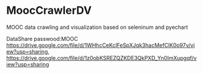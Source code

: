 # MoocCrawlerDV
MOOC data crawling and visualization based on seleninum and pyechart

DataShare
passwood:MOOC
https://drive.google.com/file/d/1WHhcCeKclFeSpXJqk3hacMefClK0o97v/view?usp=sharing, https://drive.google.com/file/d/1z0obKSREZQZKDE3QkPXD_Yn0ImXupgqf/view?usp=sharing
